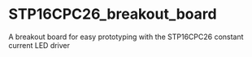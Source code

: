 # STP16CPC26_breakout_board
A breakout board for easy prototyping with the STP16CPC26 constant current LED driver
